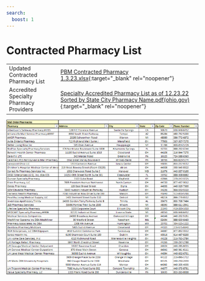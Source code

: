 ```yaml
---
search:
  boost: 1
---
```


# Contracted Pharmacy List

| | |
| :--- | :--- |
| Updated Contracted Pharmacy List | [PBM Contracted Pharmacy 1.3.23.xlsx](https://mygainwell-my.sharepoint.com.mcas.ms/:x:/g/personal/jessica_cain_gainwelltechnologies_com/EcTFNraAq_ZOkGgYHGBGvHYBKzSR6wUvboVk7S8PRCfoZQ?e=gIJgaa){:target="_blank" rel="noopener"} |
| Accredited Specialty Pharmacy Providers | [Specialty Accredited Pharmacy List as of 12.23.22 Sorted by State City Pharmacy Name.pdf(ohio.gov)](https://spbm.medicaid.ohio.gov/SPDocumentLibrary/DocumentLibrary/User%20Guides/Specialty%20Accredited%20Pharmacy%20List%20as%20of%2012.23.22%20Sorted%20by%20State%20City%20Pharmacy%20Name.pdf){:target="_blank" rel="noopener"} |

![Alt text](Mail%20Order%20Pharmacies.png)
